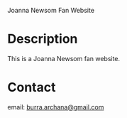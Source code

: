 Joanna Newsom Fan Website

# Description

This is a Joanna Newsom fan website.

# Contact

email: burra.archana@gmail.com
